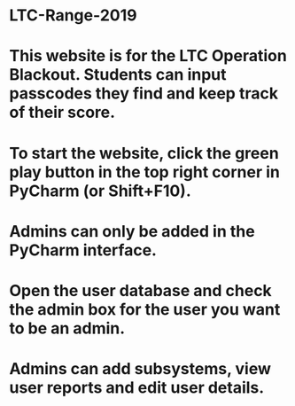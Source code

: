 # LTC-Range-2019
# This website is for the LTC Operation Blackout. Students can input passcodes they find and keep track of their score.
# To start the website, click the green play button in the top right corner in PyCharm (or Shift+F10).
# Admins can only be added in the PyCharm interface. 
# Open the user database and check the admin box for the user you want to be an admin.
# Admins can add subsystems, view user reports and edit user details.
# 